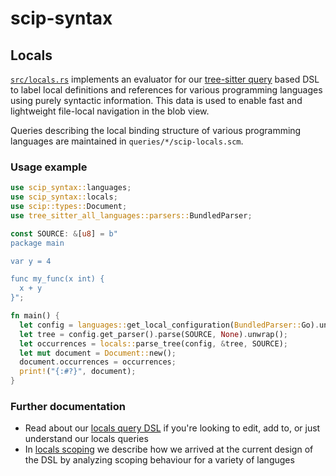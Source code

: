 # scip-syntax

## Locals

[`src/locals.rs`](src/locals.rs) implements an evaluator for our [tree-sitter query] based DSL to label local definitions and references for various programming languages using purely syntactic information.
This data is used to enable fast and lightweight file-local navigation in the blob view.

Queries describing the local binding structure of various programming languages are maintained in `queries/*/scip-locals.scm`.

### Usage example

```rust
use scip_syntax::languages;
use scip_syntax::locals;
use scip::types::Document;
use tree_sitter_all_languages::parsers::BundledParser;

const SOURCE: &[u8] = b"
package main

var y = 4

func my_func(x int) {
  x + y
}";

fn main() {
  let config = languages::get_local_configuration(BundledParser::Go).unwrap();
  let tree = config.get_parser().parse(SOURCE, None).unwrap();
  let occurrences = locals::parse_tree(config, &tree, SOURCE);
  let mut document = Document::new();
  document.occurrences = occurrences;
  print!("{:#?}", document);
}
```

### Further documentation
- Read about our [locals query DSL] if you're looking to edit, add to, or just understand our locals queries
- In [locals scoping] we describe how we arrived at the current design of the DSL by analyzing scoping behaviour for a variety of languges

[locals query DSL]: docs/locals-query-dsl.md
[locals scoping]: docs/locals-scoping.md
[tree-sitter query]: https://tree-sitter.github.io/tree-sitter/using-parsers#pattern-matching-with-queries
